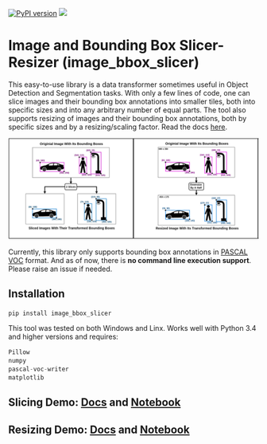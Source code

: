 [![PyPI version](https://badge.fury.io/py/image-bbox-slicer.svg)](https://badge.fury.io/py/image-bbox-slicer) [![](https://img.shields.io/github/license/mashape/apistatus.svg)](LICENSE)
# Image and Bounding Box Slicer-Resizer (image_bbox_slicer)

This easy-to-use library is a data transformer sometimes useful in Object Detection and Segmentation tasks. With only a few lines of code, one can slice images and their bounding box annotations into smaller tiles, both into specific sizes and into any arbitrary number of equal parts. The tool also supports resizing of images and their bounding box annotations, both by specific sizes and by a resizing/scaling factor. Read the docs [here](https://image-bbox-slicer.readthedocs.io/en/latest/).

<div align="center">
<img src="imgs/ibs_demo2.jpg" alt="Partial Labels Example" />
</div>

Currently, this library only supports bounding box annotations in [PASCAL VOC](http://host.robots.ox.ac.uk/pascal/VOC/) format. And as of now, there is **no command line execution support**. Please raise an issue if needed. 

## Installation
```python
pip install image_bbox_slicer
```

This tool was tested on both Windows and Linx. Works well with Python 3.4 and higher versions and requires: 
```python
Pillow
numpy
pascal-voc-writer
matplotlib
```

## Slicing Demo: [Docs](https://image-bbox-slicer.readthedocs.io/en/latest/slicing-demo.html) and [Notebook](https://github.com/acl21/image_bbox_slicer/blob/master/Slicing_Demo.ipynb)

## Resizing Demo: [Docs](https://image-bbox-slicer.readthedocs.io/en/latest/resizing-demo.html) and [Notebook](https://github.com/acl21/image_bbox_slicer/blob/master/Resizing_Demo.ipynb) 